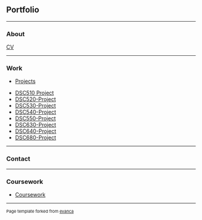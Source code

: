 ## Portfolio

---

### About 

[CV](/cv)

---

### Work

- [Projects](/projects)
+ [DSC510 Project](https://github.com/chhathaway71/DSC-510)
+ [DSC520-Project](https://github.com/chhathaway71/DSC-520)
+ [DSC530-Project](https://github.com/chhathaway71/DSC-530)
+ [DSC540-Project](https://github.com/chhathaway71/DSC-540)
+ [DSC550-Project](https://github.com/chhathaway71/DSC-550)
+ [DSC630-Project](https://github.com/chhathaway71/DSC-530)
+ [DSC640-Project](https://github.com/chhathaway71/DSC-640)
+ [DSC680-Project](https://github.com/chhathaway71/DSC-680)
---

### Contact


---

### Coursework

- [Coursework](/coursework)



---
<p style="font-size:11px">Page template forked from <a href="https://github.com/evanca/quick-portfolio">evanca</a></p>
<!-- Remove above link if you don't want to attibute -->
